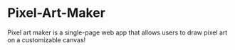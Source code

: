 # Pixel-Art-Maker
Pixel art maker is a single-page web app that allows users to draw pixel art on a customizable canvas!

